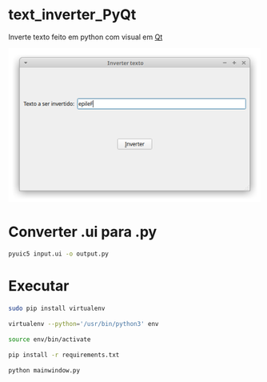 # text_inverter_PyQt
Inverte texto feito em python com visual em [Qt](https://www.qt.io/)

![Imagem do programinha](https://github.com/Felipebros/Inverter_text_PyQt/blob/master/Captura%20de%20tela_2020-06-24_11-17-39.png)

# Converter .ui para .py
```bash
pyuic5 input.ui -o output.py
```

# Executar
```bash
sudo pip install virtualenv
```
```bash
virtualenv --python='/usr/bin/python3' env
```
```bash
source env/bin/activate
```
```bash
pip install -r requirements.txt
```
```bash
python mainwindow.py
```
